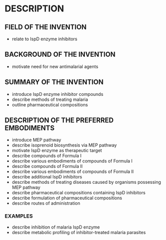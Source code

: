 # DESCRIPTION

## FIELD OF THE INVENTION

- relate to IspD enzyme inhibitors

## BACKGROUND OF THE INVENTION

- motivate need for new antimalarial agents

## SUMMARY OF THE INVENTION

- introduce IspD enzyme inhibitor compounds
- describe methods of treating malaria
- outline pharmaceutical compositions

## DESCRIPTION OF THE PREFERRED EMBODIMENTS

- introduce MEP pathway
- describe isoprenoid biosynthesis via MEP pathway
- motivate IspD enzyme as therapeutic target
- describe compounds of Formula I
- describe various embodiments of compounds of Formula I
- describe compounds of Formula II
- describe various embodiments of compounds of Formula II
- describe additional IspD inhibitors
- describe methods of treating diseases caused by organisms possessing MEP pathway
- describe pharmaceutical compositions containing IspD inhibitors
- describe formulation of pharmaceutical compositions
- describe routes of administration

### EXAMPLES

- describe inhibition of malaria IspD enzyme
- describe metabolic profiling of inhibitor-treated malaria parasites

